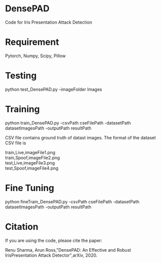 # DensePAD
Code for Iris Presentation Attack Detection

# Requirement
Pytorch, Numpy, Scipy, Pillow

# Testing
python test_DensePAD.py -imageFolder Images

# Training
python train_DensePAD.py -csvPath cseFilePath -datasetPath datasetImagesPath -outputPath resultPath

CSV file contains ground truth of datast images. The format of the dataset CSV file is

train,Live,imageFile1.png <br />
train,Spoof,imageFile2.png <br />
test,Live,imageFile3.png <br />
test,Spoof,imageFile4.png <br />

# Fine Tuning
python fineTrain_DensePAD.py -csvPath cseFilePath -datasetPath datasetImagesPath -outputPath resultPath

# Citation
If you are using the code, please cite the paper:

Renu Sharma, Arun Ross,"DensePAD: An Effective and Robust IrisPresentation Attack Detector",arXiv, 2020.
